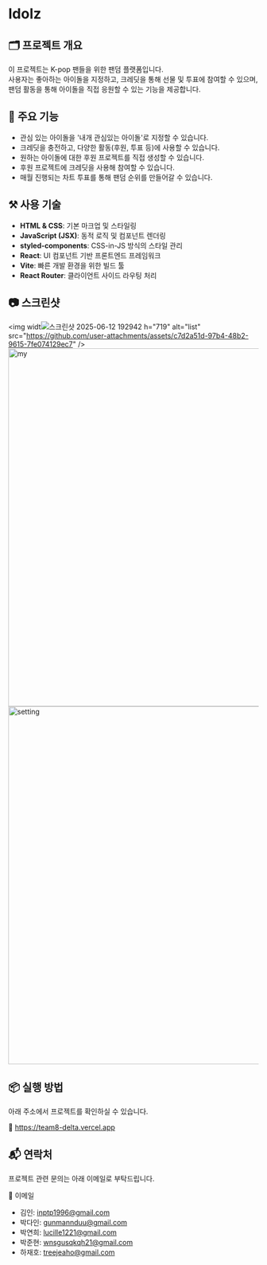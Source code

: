# Idolz

## 🗂️ 프로젝트 개요
이 프로젝트는 K-pop 팬들을 위한 팬덤 플랫폼입니다.  
사용자는 좋아하는 아이돌을 지정하고, 크레딧을 통해 선물 및 투표에 참여할 수 있으며, 팬덤 활동을 통해 아이돌을 직접 응원할 수 있는 기능을 제공합니다.

## 🚀 주요 기능
- 관심 있는 아이돌을 '내개 관심있는 아이돌'로 지정할 수 있습니다.
- 크레딧을 충전하고, 다양한 활동(후원, 투표 등)에 사용할 수 있습니다.
- 원하는 아이돌에 대한 후원 프로젝트를 직접 생성할 수 있습니다.
- 후원 프로젝트에 크레딧을 사용해 참여할 수 있습니다.
- 매월 진행되는 차트 투표를 통해 팬덤 순위를 만들어갈 수 있습니다.

## ⚒️ 사용 기술
- **HTML & CSS**: 기본 마크업 및 스타일링
- **JavaScript (JSX)**: 동적 로직 및 컴포넌트 렌더링
- **styled-components**: CSS-in-JS 방식의 스타일 관리
- **React**: UI 컴포넌트 기반 프론트엔드 프레임워크
- **Vite**: 빠른 개발 환경을 위한 빌드 툴
- **React Router**: 클라이언트 사이드 라우팅 처리
 
## 📷 스크린샷

<img widt![스크린샷 2025-06-12 192942](https://github.com/user-attachments/assets/e515ae64-0766-4f69-a1da-f766775c26b7)
h="719" alt="list" src="https://github.com/user-attachments/assets/c7d2a51d-97b4-48b2-9615-7fe074129ec7" />
<img width="719" alt="my" src="https://github.com/user-attachments/assets/0363b5df-0e2e-44ab-8846-91a5dfd8a49b" />
<img width="719" alt="setting" src="https://github.com/user-attachments/assets/636fb5c1-1118-468a-86d9-55a9f946d14f" />


## 📦 실행 방법
아래 주소에서 프로젝트를 확인하실 수 있습니다. 

🔗 https://team8-delta.vercel.app

## 📬 연락처
프로젝트 관련 문의는 아래 이메일로 부탁드립니다.

📧 이메일
- 김인: inptp1996@gmail.com
- 박다인: gunmannduu@gmail.com
- 박연희: lucille1221@gmail.com
- 박준현: wnsgusqkqh21@gmail.com
- 하재호: treejeaho@gmail.com
